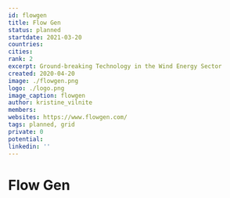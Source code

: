 ```yaml
---
id: flowgen
title: Flow Gen
status: planned
startdate: 2021-03-20
countries:
cities:
rank: 2
excerpt: Ground-breaking Technology in the Wind Energy Sector
created: 2020-04-20
image: ./flowgen.png
logo: ./logo.png
image_caption: flowgen
author: kristine_vilnite
members:
websites: https://www.flowgen.com/
tags: planned, grid
private: 0
potential:
linkedin: ''
---
```


# Flow Gen
